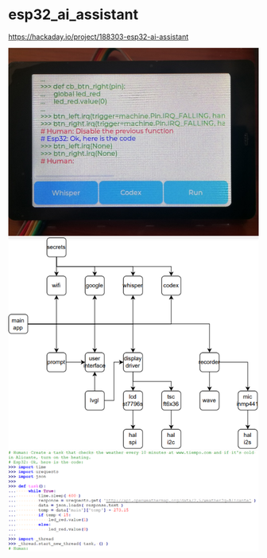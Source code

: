 esp32_ai_assistant
==================

https://hackaday.io/project/188303-esp32-ai-assistant

![](doc/image1.jpg)
![](doc/diagram.png)
![](doc/demo1.png)